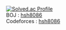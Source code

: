 [![Solved.ac Profile](http://mazassumnida.wtf/api/v2/generate_badge?boj=hsh8086)](https://solved.ac/hsh8086/)
<br/>
BOJ : [hsh8086](https://www.acmicpc.net/user/hsh8086)
<br/>
Codeforces : [hsh8086](https://codeforces.com/profile/hsh8086)
